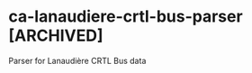 ca-lanaudiere-crtl-bus-parser [ARCHIVED]
=============================

Parser for Lanaudière CRTL Bus data
